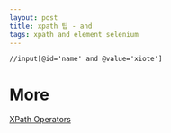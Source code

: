 ```yaml
---
layout: post
title: xpath 팁 - and 
tags: xpath and element selenium
---
```


```
//input[@id='name' and @value='xiote']
```

# More
[XPath Operators](https://www.w3schools.com/xml/xpath_operators.asp)
